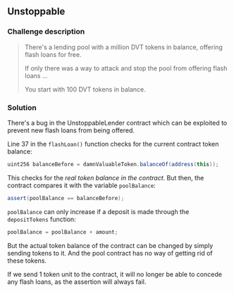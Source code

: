 ## Unstoppable

### Challenge description

> There's a lending pool with a million DVT tokens in balance, offering flash loans for free.
>
> If only there was a way to attack and stop the pool from offering flash loans ...
> 
> You start with 100 DVT tokens in balance.

### Solution

There's a bug in the UnstoppableLender contract which can be exploited to prevent new flash loans from being offered.

Line 37 in the `flashLoan()` function checks for the current contract token balance:

```cs
uint256 balanceBefore = damnValuableToken.balanceOf(address(this));
```

This checks for the *real token balance in the contract*. But then, the contract compares it with the variable `poolBalance`:

```cs
assert(poolBalance == balanceBefore);
```

`poolBalance` can only increase if a deposit is made through the `depositTokens` function:

```cs
poolBalance = poolBalance + amount;
```

But the actual token balance of the contract can be changed by simply sending tokens to it. And the pool contract has no way of getting rid of these tokens.

If we send 1 token unit to the contract, it will no longer be able to concede any flash loans, as the assertion will always fail.
